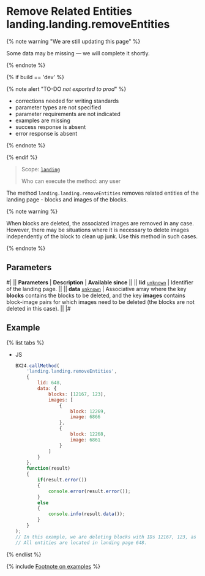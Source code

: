 # Remove Related Entities landing.landing.removeEntities

{% note warning "We are still updating this page" %}

Some data may be missing — we will complete it shortly.

{% endnote %}

{% if build == 'dev' %}

{% note alert "TO-DO _not exported to prod_" %}

- corrections needed for writing standards
- parameter types are not specified
- parameter requirements are not indicated
- examples are missing
- success response is absent
- error response is absent

{% endnote %}

{% endif %}

> Scope: [`landing`](../../../scopes/permissions.md)
>
> Who can execute the method: any user

The method `landing.landing.removeEntities` removes related entities of the landing page - blocks and images of the blocks.

{% note warning %}

When blocks are deleted, the associated images are removed in any case. However, there may be situations where it is necessary to delete images independently of the block to clean up junk. Use this method in such cases.

{% endnote %}

## Parameters

#|
|| **Parameters** | **Description** | **Available since** ||
|| **lid**
[`unknown`](../../../data-types.md) | Identifier of the landing page. ||
|| **data**
[`unknown`](../../../data-types.md) | Associative array where the key **blocks** contains the blocks to be deleted, and the key **images** contains block-image pairs for which images need to be deleted (the blocks are not deleted in this case). ||
|#

## Example

{% list tabs %}

- JS

    ```js
    BX24.callMethod(
        'landing.landing.removeEntities',
        {
            lid: 648,
            data: {
                blocks: [12167, 123],
                images: [
                    {
                        block: 12269,
                        image: 6866
                    },
                    {
                        block: 12268,
                        image: 6861
                    }
                ]
            }
        },
        function(result)
        {
            if(result.error())
            {
                console.error(result.error());
            }
            else
            {
                console.info(result.data());
            }
        }
    );
    // In this example, we are deleting blocks with IDs 12167, 123, as well as image 6866 (from block 12269) and image 6861 (from block 12268).
    // All entities are located in landing page 648.
    ```

{% endlist %}

{% include [Footnote on examples](../../../../_includes/examples.md) %}